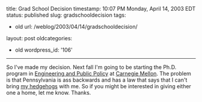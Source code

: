 title: Grad School Decision
timestamp: 10:07 PM Monday, April 14, 2003 EDT
status: published
slug: gradschooldecision
tags:
- old
url: /weblog/2003/04/14/gradschooldecision/

layout: post
oldcategories:
- old
wordpress_id: '106'

---

So I've made my decision.  Next fall I'm going to be starting the Ph.D. program in [Engineering and Public Policy](http://www.epp.cmu.edu/) at [Carnegie Mellon](http://www.cmu.edu/).  The problem is that Pennsylvania is ass backwards and has a law that says that I can't bring [my hedgehogs](/hedghogs/) with me.  So if you might be interested in giving either one a home, let me know.  Thanks.

